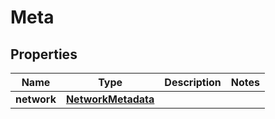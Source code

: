 

# Meta


## Properties

| Name | Type | Description | Notes |
|------------ | ------------- | ------------- | -------------|
|**network** | [**NetworkMetadata**](NetworkMetadata.md) |  |  |



